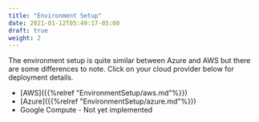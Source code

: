 ```yaml
---
title: "Environment Setup"
date: 2021-01-12T05:49:17-05:00
draft: true
weight: 2
---
```


The environment setup is quite similar between Azure and AWS but there are some differences to note. Click on your
cloud provider below for deployment details.
* [AWS]({{%relref "EnvironmentSetup/aws.md"%}})
* [Azure]({{%relref "EnvironmentSetup/azure.md"%}})
* Google Compute - Not yet implemented